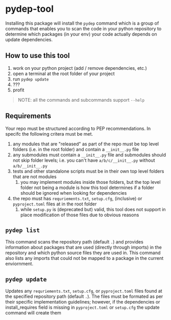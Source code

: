 # pydep-tool

Installing this package will install the `pydep` command which is a group of commands that enables
you to scan the code in your python repository to determine which packages (in your env) your code
actually depends on update dependencies.

## How to use this tool

1. work on your python project (add / remove dependencies, etc.)
2. open a terminal at the root folder of your project
3. run `pydep update`
5. ???
6. profit

> NOTE: all the commands and subcommands support `--help`

## Requirements

Your repo must be structured according to PEP recommendations. In specifc the following critera must
be met.

1. any modules that are "released" as part of the repo must be top level folders (i.e. in the root
   folder) and contain a `__init__.py` file
2. any submodules must contain a `__init__.py` file and submodules should not skip folder levels;
   i.e. you can't have `a/b/c/__init__.py` without `a/b/__init__.py`
3. tests and other standalone scripts must be in their own top level folders that are not modules
   1. you may implement modules inside those folders, but the top level folder not being a module
      is how this tool determines if a folder should be ignored when looking for dependencies
4. the repo must has `requriements.txt`, `setup.cfg`, (inclusive) or `pyproject.toml` files at in
   the root folder
   1. while `setup.py` is (deprecated but) valid, this tool does not support in place modification
      of those files due to obvious reasons

## `pydep list`

This command scans the repository path (default `.`) and provides information about packages that
are used (directly through imports) in the repository and which python source files they are used
in. This command also lists any imports that could not be mapped to a package in the current
enviornment.

## `pydep update`

Updates any `requriements.txt`, `setup.cfg`, or `pyproject.toml` files found at the specified
repository path (default `.`). The files must be formated as per their specific implementation
guidelines; however, if the dependencies or install_requires field is missing in `pyproject.toml` or
`setup.cfg` the update command will create them
